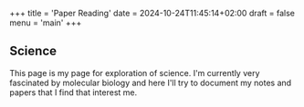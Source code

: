 +++
title = 'Paper Reading'
date = 2024-10-24T11:45:14+02:00
draft = false
menu = 'main'
+++
## Science
This page is my page for exploration of science. 
I'm currently very fascinated by molecular biology and here I'll try to document my notes and papers that I find that interest me. 
